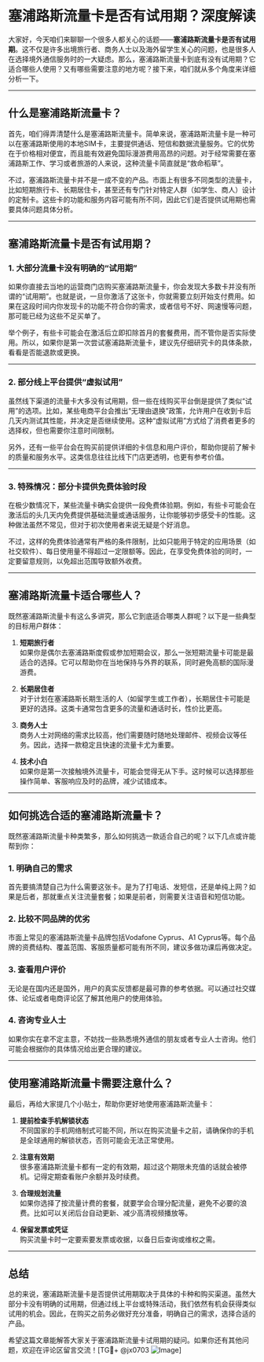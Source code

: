 # 塞浦路斯流量卡是否有试用期？深度解读

大家好，今天咱们来聊聊一个很多人都关心的话题——**塞浦路斯流量卡是否有试用期**。这不仅是许多出境旅行者、商务人士以及海外留学生关心的问题，也是很多人在选择境外通信服务时的一大疑虑。那么，塞浦路斯流量卡到底有没有试用期？它适合哪些人使用？又有哪些需要注意的地方呢？接下来，咱们就从多个角度来详细分析一下。

---

## 什么是塞浦路斯流量卡？

首先，咱们得弄清楚什么是塞浦路斯流量卡。简单来说，塞浦路斯流量卡是一种可以在塞浦路斯使用的本地SIM卡，主要提供通话、短信和数据流量服务。它的优势在于价格相对便宜，而且能有效避免国际漫游费用高昂的问题。对于经常需要在塞浦路斯工作、学习或者旅游的人来说，这种流量卡简直就是“救命稻草”。

不过，塞浦路斯流量卡并不是一成不变的产品。市面上有很多不同类型的流量卡，比如短期旅行卡、长期居住卡，甚至还有专门针对特定人群（如学生、商人）设计的定制卡。这些卡的功能和服务内容可能有所不同，因此它们是否提供试用期也需要具体问题具体分析。

---

## 塞浦路斯流量卡是否有试用期？

### 1. **大部分流量卡没有明确的“试用期”**
如果你直接去当地的运营商门店购买塞浦路斯流量卡，你会发现大多数卡并没有所谓的“试用期”。也就是说，一旦你激活了这张卡，你就需要立刻开始支付费用。如果在这段时间内你发现卡的功能不符合你的需求，或者信号不好、网速慢等问题，那可能已经为这些不足买单了。

举个例子，有些卡可能会在激活后立即扣除首月的套餐费用，而不管你是否实际使用。所以，如果你是第一次尝试塞浦路斯流量卡，建议先仔细研究卡的具体条款，看看是否能退款或更换。

---

### 2. **部分线上平台提供“虚拟试用”**
虽然线下渠道的流量卡大多没有试用期，但一些在线购买平台倒是提供了类似“试用”的选项。比如，某些电商平台会推出“无理由退换”政策，允许用户在收到卡后几天内测试其性能，并决定是否继续使用。这种“虚拟试用”方式给了消费者更多的选择权，但也需要你注意时间限制。

另外，还有一些平台会在购买前提供详细的卡信息和用户评价，帮助你提前了解卡的质量和服务水平。这类信息往往比线下门店更透明，也更有参考价值。

---

### 3. **特殊情况：部分卡提供免费体验时段**
在极少数情况下，某些流量卡确实会提供一段免费体验期。例如，有些卡可能会在激活后的头几天内免费提供基础流量或通话服务，让你能够初步感受卡的性能。这种做法虽然不常见，但对于初次使用者来说无疑是个好消息。

不过，这样的免费体验通常有严格的条件限制，比如只能用于特定的应用场景（如社交软件）、每日使用量不得超过一定限额等。因此，在享受免费体验的同时，一定要留意规则，以免超出范围导致额外收费。

---

## 塞浦路斯流量卡适合哪些人？

既然塞浦路斯流量卡有这么多讲究，那么它到底适合哪类人群呢？以下是一些典型的目标用户群体：

1. **短期旅行者**  
   如果你是偶尔去塞浦路斯度假或参加短期会议，那么一张短期流量卡可能是最适合的选择。它可以帮助你在当地保持与外界的联系，同时避免高额的国际漫游费。

2. **长期居住者**  
   对于计划在塞浦路斯长期生活的人（如留学生或工作者），长期居住卡可能是更好的选择。这类卡通常包含更多的流量和通话时长，性价比更高。

3. **商务人士**  
   商务人士对网络的需求比较高，他们需要随时随地处理邮件、视频会议等任务。因此，选择一款稳定且快速的流量卡尤为重要。

4. **技术小白**  
   如果你是第一次接触境外流量卡，可能会觉得无从下手。这时候可以选择那些操作简单、客服响应及时的品牌，减少试错成本。

---

## 如何挑选合适的塞浦路斯流量卡？

既然塞浦路斯流量卡种类繁多，那么如何挑选一款适合自己的呢？以下几点或许能帮到你：

### 1. **明确自己的需求**
首先要搞清楚自己为什么需要这张卡。是为了打电话、发短信，还是单纯上网？如果是后者，那就重点关注流量套餐；如果是前者，则需要关注语音和短信功能。

### 2. **比较不同品牌的优劣**
市面上常见的塞浦路斯流量卡品牌包括Vodafone Cyprus、A1 Cyprus等。每个品牌的资费结构、覆盖范围、客服质量都可能有所不同，建议多做功课后再做决定。

### 3. **查看用户评价**
无论是在国内还是国外，用户的真实反馈都是最可靠的参考依据。可以通过社交媒体、论坛或者电商评论区了解其他用户的使用体验。

### 4. **咨询专业人士**
如果你实在拿不定主意，不妨找一些熟悉境外通信的朋友或者专业人士咨询。他们可能会根据你的具体情况给出更合理的建议。

---

## 使用塞浦路斯流量卡需要注意什么？

最后，再给大家提几个小贴士，帮助你更好地使用塞浦路斯流量卡：

1. **提前检查手机解锁状态**  
   不同国家的手机网络制式可能不同，所以在购买流量卡之前，请确保你的手机是全球通用的解锁状态，否则可能会无法正常使用。

2. **注意有效期**  
   很多塞浦路斯流量卡都有一定的有效期，超过这个期限未充值的话就会被停机。记得定期查看账户余额并及时续费。

3. **合理规划流量**  
   如果你选择了按流量计费的套餐，就要学会合理分配流量，避免不必要的浪费。比如可以关闭后台自动更新、减少高清视频播放等。

4. **保留发票或凭证**  
   购买流量卡时一定要索要发票或收据，以备日后查询或维权之需。

---

## 总结

总的来说，塞浦路斯流量卡是否提供试用期取决于具体的卡种和购买渠道。虽然大部分卡没有明确的试用期，但通过线上平台或特殊活动，我们依然有机会获得类似试用的机会。因此，在购买之前务必做好充分准备，明确自己的需求，选择合适的产品。

希望这篇文章能解答大家关于塞浦路斯流量卡试用期的疑问。如果你还有其他问题，欢迎在评论区留言交流！[TG💪+ @jx0703 ![Image](https://github.com/user-attachments/assets/dbca1d08-cadb-493c-b0ec-ad6f7a83f270)]
